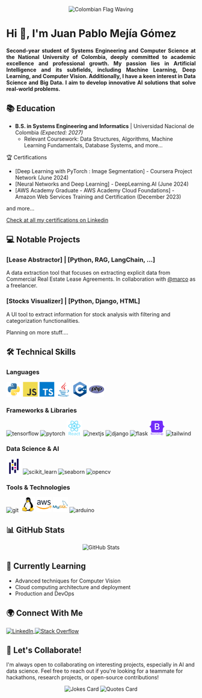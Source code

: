<p align="center">
  <img src="https://media.tenor.com/hjt3qRzJaJIAAAAj/colombia-flag.gif" alt="Colombian Flag Waving" width="200"/>
</p>

# Hi 👋, I'm Juan Pablo Mejía Gómez

<h4 align="justify">
Second-year student of Systems Engineering and Computer Science at the National University of Colombia, deeply committed to academic excellence and professional growth. My passion lies in Artificial Intelligence and its subfields, including Machine Learning, Deep Learning, and Computer Vision. Additionally, I have a keen interest in Data Science and Big Data. I aim to develop innovative AI solutions that solve real-world problems.
</h4>

## 📚 Education
- **B.S. in Systems Engineering and Informatics** | Universidad Nacional de Colombia *(Expected: 2027)*
  - Relevant Coursework: Data Structures, Algorithms, Machine Learning Fundamentals, Database Systems, and more...
 
🏆 Certifications

- [Deep Learning with PyTorch : Image Segmentation] - Coursera Project Network (June 2024)
- [Neural Networks and Deep Learning] - DeepLearning.AI (June 2024)
- [AWS Academy Graduate - AWS Academy Cloud Foundations] - Amazon Web Services Training and Certification (December 2023)

and more...

[Check at all my certifications on Linkedin](https://www.linkedin.com/in/juan-pablo-mej%C3%ADa-g%C3%B3mez-712512231/details/certifications/)

## 💻 Notable Projects

### [Lease Abstractor] | [Python, RAG, LangChain, ...] 
A data extraction tool that focuses on extracting explicit data from Commercial Real Estate Lease Agreements. In collaboration with [@marco](https://github.com/camachomarco) as a freelancer.

### [Stocks Visualizer] | [Python, Django, HTML] 
A UI tool to extract information for stock analysis with filtering and categorization functionalities.

Planning on more stuff....

## 🛠 Technical Skills

### Languages
<p>
  <img src="https://raw.githubusercontent.com/devicons/devicon/master/icons/python/python-original.svg" alt="python" width="40" height="40"/>
  <img src="https://raw.githubusercontent.com/devicons/devicon/master/icons/javascript/javascript-original.svg" alt="javascript" width="40" height="40"/>
  <img src="https://raw.githubusercontent.com/devicons/devicon/master/icons/typescript/typescript-original.svg" alt="typescript" width="40" height="40"/>
  <img src="https://raw.githubusercontent.com/devicons/devicon/master/icons/java/java-original.svg" alt="java" width="40" height="40"/>
  <img src="https://raw.githubusercontent.com/devicons/devicon/master/icons/cplusplus/cplusplus-original.svg" alt="cplusplus" width="40" height="40"/>
  <img src="https://raw.githubusercontent.com/devicons/devicon/master/icons/php/php-original.svg" alt="php" width="40" height="40"/>
</p>

### Frameworks & Libraries
<p>
  <img src="https://www.vectorlogo.zone/logos/tensorflow/tensorflow-icon.svg" alt="tensorflow" width="40" height="40"/>
  <img src="https://www.vectorlogo.zone/logos/pytorch/pytorch-icon.svg" alt="pytorch" width="40" height="40"/>
  <img src="https://raw.githubusercontent.com/devicons/devicon/master/icons/react/react-original-wordmark.svg" alt="react" width="40" height="40"/>
  <img src="https://cdn.worldvectorlogo.com/logos/nextjs-2.svg" alt="nextjs" width="40" height="40"/>
  <img src="https://cdn.worldvectorlogo.com/logos/django.svg" alt="django" width="40" height="40"/>
  <img src="https://upload.wikimedia.org/wikipedia/commons/3/3c/Flask_logo.svg" alt="flask" width="40" height="40"/>
  <img src="https://raw.githubusercontent.com/devicons/devicon/master/icons/bootstrap/bootstrap-plain-wordmark.svg" alt="bootstrap" width="40" height="40"/>
  <img src="https://www.vectorlogo.zone/logos/tailwindcss/tailwindcss-icon.svg" alt="tailwind" width="40" height="40"/>
</p>

### Data Science & AI
<p>
  <img src="https://raw.githubusercontent.com/devicons/devicon/2ae2a900d2f041da66e950e4d48052658d850630/icons/pandas/pandas-original.svg" alt="pandas" width="40" height="40"/>
  <img src="https://upload.wikimedia.org/wikipedia/commons/0/05/Scikit_learn_logo_small.svg" alt="scikit_learn" width="40" height="40"/>
  <img src="https://seaborn.pydata.org/_images/logo-mark-lightbg.svg" alt="seaborn" width="40" height="40"/>
  <img src="https://www.vectorlogo.zone/logos/opencv/opencv-icon.svg" alt="opencv" width="40" height="40"/>
</p>

### Tools & Technologies
<p>
  <img src="https://www.vectorlogo.zone/logos/git-scm/git-scm-icon.svg" alt="git" width="40" height="40"/>
  <img src="https://raw.githubusercontent.com/devicons/devicon/master/icons/linux/linux-original.svg" alt="linux" width="40" height="40"/>
  <img src="https://raw.githubusercontent.com/devicons/devicon/master/icons/amazonwebservices/amazonwebservices-original-wordmark.svg" alt="aws" width="40" height="40"/>
  <img src="https://raw.githubusercontent.com/devicons/devicon/master/icons/mysql/mysql-original-wordmark.svg" alt="mysql" width="40" height="40"/>
  <img src="https://cdn.worldvectorlogo.com/logos/arduino-1.svg" alt="arduino" width="40" height="40"/>
</p>

## 📊 GitHub Stats

<p align="center">
  <img src="https://github-readme-stats.vercel.app/api?username=juanpa0128j&show_icons=true&theme=dark" alt="GitHub Stats" />
</p>

## 🌱 Currently Learning
- Advanced techniques for Computer Vision
- Cloud computing architecture and deployment
- Production and DevOps

## 🌍 Connect With Me

<p>
  <a href="https://www.linkedin.com/in/juan-pablo-mej%C3%ADa-g%C3%B3mez-712512231/" target="blank">
    <img align="center" src="https://raw.githubusercontent.com/rahuldkjain/github-profile-readme-generator/master/src/images/icons/Social/linked-in-alt.svg" alt="LinkedIn" height="30" width="40" />
  </a>
  <a href="https://stackoverflow.com/users/22857587/juan-pablo-mejia" target="blank">
    <img align="center" src="https://raw.githubusercontent.com/rahuldkjain/github-profile-readme-generator/master/src/images/icons/Social/stack-overflow.svg" alt="Stack Overflow" height="30" width="40" />
  </a>
</p>

## 💬 Let's Collaborate!
I'm always open to collaborating on interesting projects, especially in AI and data science. 
Feel free to reach out if you're looking for a teammate for hackathons, research projects, or open-source contributions!

<p align="center">
  <img src="https://readme-jokes.vercel.app/api?hideBorder&theme=synthwave" alt="Jokes Card" />
  <img src="https://quotes-github-readme.vercel.app/api?type=horizontal&theme=dracula" alt="Quotes Card" />
</p>
